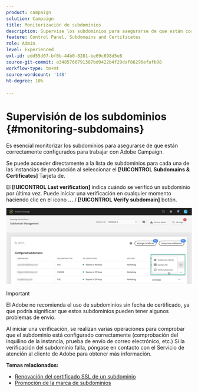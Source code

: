 ```yaml
---
product: campaign
solution: Campaign
title: Monitorización de subdominios
description: Supervise los subdominios para asegurarse de que están correctamente configurados para trabajar con Adobe Campaign.
feature: Control Panel, Subdomains and Certificates
role: Admin
level: Experienced
exl-id: edd55d07-bf0b-44b0-8281-be69c698d5e8
source-git-commit: a3485766791387bd9422b4f29daf86296efafb98
workflow-type: tm+mt
source-wordcount: '148'
ht-degree: 10%

---
```



# Supervisión de los subdominios {#monitoring-subdomains}

Es esencial monitorizar los subdominios para asegurarse de que están correctamente configurados para trabajar con Adobe Campaign.

Se puede acceder directamente a la lista de subdominios para cada una de las instancias de producción al seleccionar el **[!UICONTROL Subdomains & Certificates]** Tarjeta de.

El **[!UICONTROL Last verification]** indica cuándo se verificó un subdominio por última vez. Puede iniciar una verificación en cualquier momento haciendo clic en el icono **...** / **[!UICONTROL Verify subdomain]** botón.

![](assets/subdomain_verification.png)

>[!IMPORTANT]
>
>El Adobe no recomienda el uso de subdominios sin fecha de certificado, ya que podría significar que estos subdominios pueden tener algunos problemas de envío.

Al iniciar una verificación, se realizan varias operaciones para comprobar que el subdominio está configurado correctamente (comprobación del inquilino de la instancia, prueba de envío de correo electrónico, etc.) Si la verificación del subdominio falla, póngase en contacto con el Servicio de atención al cliente de Adobe para obtener más información.

**Temas relacionados:**

* [Renovación del certificado SSL de un subdominio](../../subdomains-certificates/using/renewing-subdomain-certificate.md)
* [Promoción de la marca de subdominios](../../subdomains-certificates/using/subdomains-branding.md)
